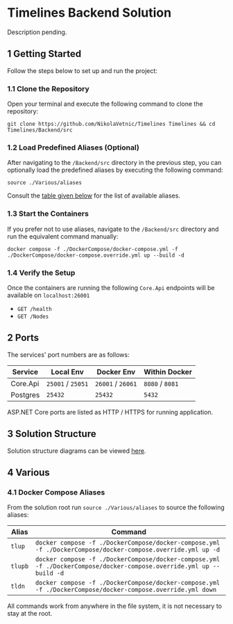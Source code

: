 # Timelines Backend Solution

Description pending.

## 1 Getting Started

Follow the steps below to set up and run the project:
### 1.1 Clone the Repository

Open your terminal and execute the following command to clone the repository:

```
git clone https://github.com/NikolaVetnic/Timelines Timelines && cd Timelines/Backend/src
```

### 1.2 Load Predefined Aliases (Optional)

After navigating to the `/Backend/src` directory in the previous step, you can optionally load the predefined aliases by executing the following command:

```
source ./Various/aliases
```

Consult the [table given below](#4-Various) for the list of available aliases.

### 1.3 Start the Containers

If you prefer not to use aliases, navigate to the `/Backend/src` directory and run the equivalent command manually:

```
docker compose -f ./DockerCompose/docker-compose.yml -f ./DockerCompose/docker-compose.override.yml up --build -d
```

### 1.4 Verify the Setup

Once the containers are running the following `Core.Api` endpoints will be available on `localhost:26001`

- `GET /health`
- `GET /Nodes`
## 2 Ports

The services' port numbers are as follows:

| Service  | Local Env         | Docker Env        | Within Docker   |
| -------- | ----------------- | ----------------- | --------------- |
| Core.Api | `25001` / `25051` | `26001` / `26061` | `8080` / `8081` |
| Postgres | `25432`           | `25432`           | `5432`          |

ASP.NET Core ports are listed as HTTP / HTTPS for running application.

## 3 Solution Structure

Solution structure diagrams can be viewed [here](https://drive.google.com/drive/folders/1HYEQCzZ2Otbqf1CSzVkrOl4q5qZRX4Vi?usp=sharing).

## 4 Various

### 4.1 Docker Compose Aliases

From the solution root run `source ./Various/aliases` to source the following aliases:

| Alias   | Command                                                                                                             |
| ------- | ------------------------------------------------------------------------------------------------------------------- |
| `tlup`  | `docker compose -f ./DockerCompose/docker-compose.yml -f ./DockerCompose/docker-compose.override.yml up -d`         |
| `tlupb` | `docker compose -f ./DockerCompose/docker-compose.yml -f ./DockerCompose/docker-compose.override.yml up --build -d` |
| `tldn`  | `docker compose -f ./DockerCompose/docker-compose.yml -f ./DockerCompose/docker-compose.override.yml down`          |

All commands work from anywhere in the file system, it is not necessary to stay at the root.